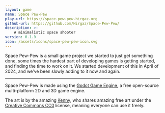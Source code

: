 ```yaml
---
layout: game
name: Space Pew-Pew
play-url: https://space-pew-pew.hirgaz.org
github-url: https://github.com/Hirgaz/Space-Pew-Pew/
description: >-
    A minimalistic space shooter
version: 0.1.0
icon: /assets/icons/space-pew-pew-icon.svg
---
```

<!-- TODO Add release information etc. -->

Space Pew-Pew is a small game project we started to just get something done, some times the hardest part of developing games is getting started, and finding the time to work on it. We started development of this in April of 2024, and we've been slowly adding to it now and again.

<hr>

Space Pew-Pew is made using the <a href="https://godotengine.org/">Godot Game Engine</a>, a free open-source multi-platform 2D and 3D game engine.

The art is by the amazing <a href="https://www.kenney.nl/">Kenny</a>, who shares amazing free art under the <a href="https://creativecommons.org/publicdomain/zero/1.0/">Creative Commons CC0</a> license, meaning everyone can use it freely.
